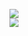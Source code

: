 [![](https://img.shields.io/badge/Made%20With-Github%20Spray-lightgrey.svg?style=for-the-badge&logo=github)](https://github.com/Annihil/github-spray#20812)  
[![](https://i.imgur.com/2DrTn0Z.gif)](https://github.com/Annihil/github-spray)